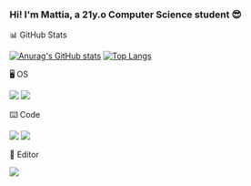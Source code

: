 ### Hi! I'm Mattia, a 21y.o Computer Science student :sunglasses:

:bar_chart: GitHub Stats

[![Anurag's GitHub stats](https://github-readme-stats.vercel.app/api?username=mattiamori&theme=dark)](https://github.com/anuraghazra/github-readme-stats)
[![Top Langs](https://github-readme-stats.vercel.app/api/top-langs/?username=mattiamori&theme=dark&langs_count=5)](https://github.com/anuraghazra/github-readme-stats)

:desktop_computer: OS


![](https://img.shields.io/badge/OS-Windows_10-informational?style=for-the-badge&logo=windows&logoColor=white&color=00599C)
![](https://img.shields.io/badge/OS-MacOS-informational?style=for-the-badge&logo=apple&logoColor=white&color=000000)

⌨️ Code


![](https://img.shields.io/badge/Code-Java-informational?style=for-the-badge&logo=java&logoColor=white&color=FF4D00)
![](https://img.shields.io/badge/Code-Golang-informational?style=for-the-badge&logo=go&logoColor=white&color=00ADD8)

📝 Editor

![](https://img.shields.io/badge/Editor-Visual_Studio_Code-informational?style=for-the-badge&logo=visualstudiocode&logoColor=white&color=007ACC)


